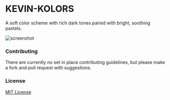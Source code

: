
# KEVIN-KOLORS

A soft color scheme with rich dark tones paired with bright, soothing pastels.

![screenshot](https://i.imgur.com/9bPuugg.png)

### Contributing
There are currently no set in place contributing guidelines, but please make a fork and pull request with suggestions.

### License
[MIT License](https://github.com/FakeDazon/kevin-kolor/blob/main/LICENSE)